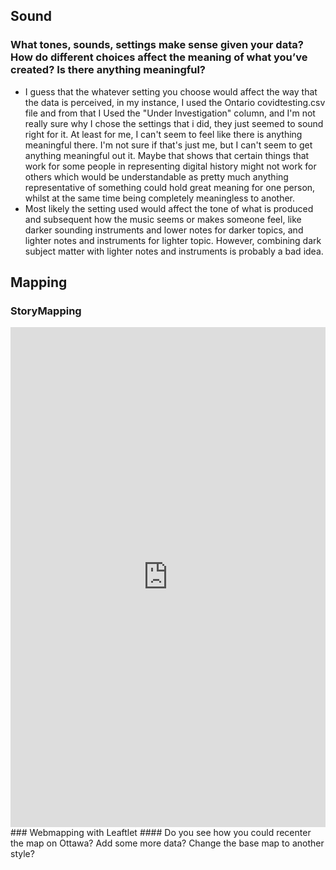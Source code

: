 ## Sound
### What tones, sounds, settings make sense given your data? How do different choices affect the meaning of what you’ve created? Is there anything meaningful? 
- I guess that the whatever setting you choose would affect the way that the data is perceived, in my instance, I used the Ontario covidtesting.csv file and from that I Used the "Under Investigation" column, and I'm not really sure why I chose the settings that i did, they just seemed to sound right for it. At least for me, I can't seem to feel like there is anything meaningful there. I'm not sure if that's just me, but I can't seem to get anything meaningful out it. Maybe that shows that certain things that work for some people in representing digital history might not work for others which would be understandable as pretty much anything representative of something could hold great meaning for one person, whilst at the same time being completely meaningless to another. 
- Most likely the setting used would affect the tone of what is produced and subsequent how the music seems or makes someone feel, like darker sounding instruments and lower notes for darker topics, and lighter notes and instruments for lighter topic. However, combining dark subject matter with lighter notes and instruments is probably a bad idea.

## Mapping
### StoryMapping
<iframe src="https://uploads.knightlab.com/storymapjs/7fd7c001989c0f45c16ec902be4c59a4/bass-reeves/index.html" frameborder="0" width="100%" height="800"></iframe>
### Webmapping with Leaftlet
#### Do you see how you could recenter the map on Ottawa? Add some more data? Change the base map to another style?
